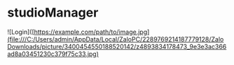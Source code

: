 # studioManager
![Login]([https://example.com/path/to/image.jpg](file:///C:/Users/admin/AppData/Local/ZaloPC/2289769214187779128/ZaloDownloads/picture/3400454550188520142/z4893834178473_9e3e3ac366ad8a03451230c379f75c33.jpg)
